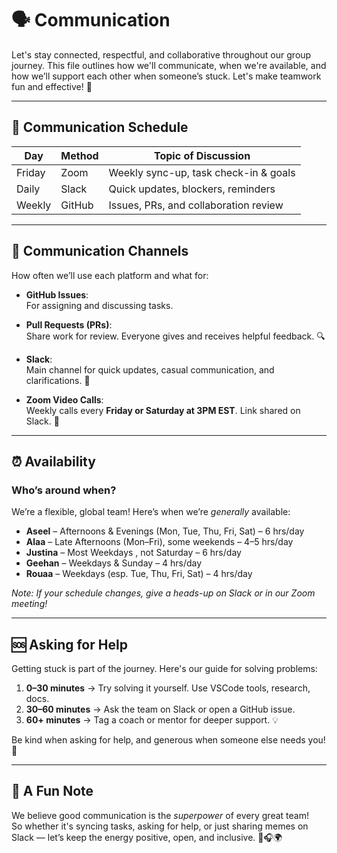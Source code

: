 # 🗣 Communication

Let's stay connected, respectful, and collaborative throughout our group journey.
This file outlines how we'll communicate, when we're available, and how we’ll
support each other when someone’s stuck. Let's make teamwork fun and effective! 🌟

---

## 📅 Communication Schedule

| Day      | Method   | Topic of Discussion                   |
|----------|----------|----------------------------------------|
| Friday   | Zoom     | Weekly sync-up, task check-in & goals |
| Daily    | Slack    | Quick updates, blockers, reminders     |
| Weekly   | GitHub   | Issues, PRs, and collaboration review  |

---

## 📢 Communication Channels

How often we’ll use each platform and what for:

- **GitHub Issues**:  
  For assigning and discussing tasks.

- **Pull Requests (PRs)**:  
  Share work for review. Everyone gives and receives helpful feedback. 🔍

- **Slack**:  
  Main channel for quick updates, casual communication, and clarifications. 💬

- **Zoom Video Calls**:  
  Weekly calls every **Friday or Saturday at 3PM EST**. Link shared on Slack. 🎥

---

## ⏰ Availability

### Who’s around when?

We’re a flexible, global team! Here’s when we’re _generally_ available:

- **Aseel** – Afternoons & Evenings (Mon, Tue, Thu, Fri, Sat) – 6 hrs/day
- **Alaa** – Late Afternoons (Mon–Fri), some weekends – 4–5 hrs/day
- **Justina** – Most Weekdays , not Saturday  – 6 hrs/day
- **Geehan** – Weekdays & Sunday – 4 hrs/day
- **Rouaa** – Weekdays (esp. Tue, Thu, Fri, Sat) – 4 hrs/day

_Note: If your schedule changes, give a heads-up on Slack or in our Zoom meeting!_

---

## 🆘 Asking for Help

Getting stuck is part of the journey. Here's our guide for solving problems:

1. **0–30 minutes** → Try solving it yourself. Use VSCode tools, research, docs.
2. **30–60 minutes** → Ask the team on Slack or open a GitHub issue.  
3. **60+ minutes** → Tag a coach or mentor for deeper support. 💡

Be kind when asking for help, and generous when someone else needs you! 🤝

---

## 🧠 A Fun Note

We believe good communication is the _superpower_ of every great team!  
So whether it's syncing tasks, asking for help, or just sharing memes on Slack —
let’s keep the energy positive, open, and inclusive. 🧃🎧🌍
